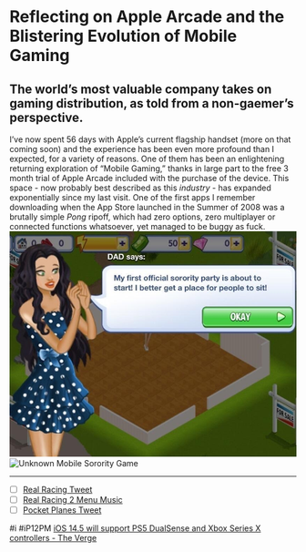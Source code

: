 # Reflecting on Apple Arcade and the Blistering Evolution of Mobile Gaming
## The world’s most valuable company takes on gaming distribution, as told from a non-gaemer’s perspective.
I’ve now spent 56 days with Apple’s current flagship handset (more on that coming soon) and the experience has been even more profound than I expected, for a variety of reasons. One of them has been an enlightening returning exploration of “Mobile Gaming,” thanks in large part to the free 3 month trial of Apple Arcade included with the purchase of the device. This space - now probably best described as this *industry* - has expanded exponentially since my last visit. One of the first apps I remember downloading when the App Store launched in the Summer of 2008 was a brutally simple *Pong* ripoff, which had zero options, zero multiplayer or connected functions whatsoever, yet managed to be buggy as fuck. 
![](Reflecting%20on%20Apple%20Arcade%20and%20the%20Blistering%20Evolution%20of%20Mobile%20Gaming/Photo%20Jan%2030,%202021%20at%20131422.jpg)
![Unknown Mobile Sorority Game](https://i.snap.as/s3IsK13m.jpeg)
- - - -
- [ ] [Real Racing Tweet](https://twitter.com/neoyokel/status/115875263518216193?s=21)
- [ ] [Real Racing 2 Menu Music](https://youtu.be/RBL5zyR1XN8)
- [ ] [Pocket Planes Tweet](https://twitter.com/neoyokel/status/358328255163535362?s=21)

#i #iP12PM
[iOS 14.5 will support PS5 DualSense and Xbox Series X controllers - The Verge](https://www.theverge.com/2021/2/1/22260671/ios-14-5-ps5-dualsense-xbox-series-x-controller-support)